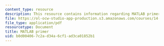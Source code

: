 ```yaml
---
content_type: resource
description: This resource contains information regarding MATLAB primer.
file: https://ol-ocw-studio-app-production.s3.amazonaws.com/courses/14-471-public-economics-i-fall-2012/b0d004067c2ad34a6cf1ad3ca01852b1_MIT14_471F12_matlabprimer.pdf
file_type: application/pdf
resourcetype: Document
title: MATLAB primer
uid: b0d00406-7c2a-d34a-6cf1-ad3ca01852b1
---
```

